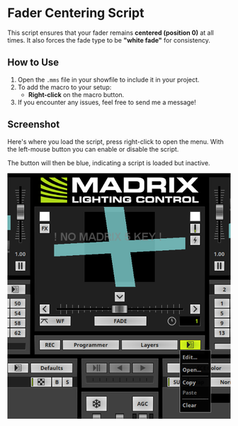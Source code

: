 # Fader Centering Script

This script ensures that your fader remains **centered (position 0)** at all times. It also forces the fade type to be **"white fade"** for consistency.

## How to Use
1. Open the `.mms` file in your showfile to include it in your project.
2. To add the macro to your setup:
   - **Right-click** on the macro button.
3. If you encounter any issues, feel free to send me a message!

## Screenshot
Here's where you load the script, press right-click to open the menu. 
With the left-mouse button you can enable or disable the script. 

The button will then be blue, indicating a script is loaded but inactive.

![Screenshot](./screenshot/screenshot.png)
